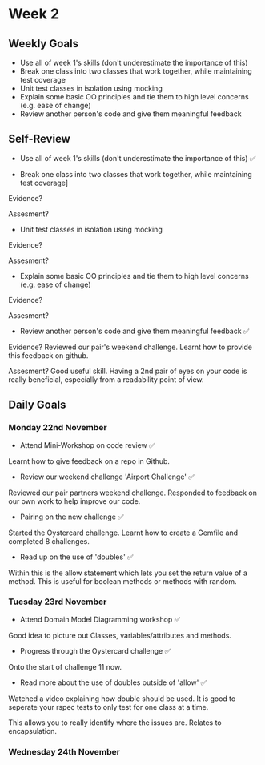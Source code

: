 # Week 2

## Weekly Goals 

- Use all of week 1's skills (don't underestimate the importance of this)
- Break one class into two classes that work together, while maintaining test coverage
- Unit test classes in isolation using mocking
- Explain some basic OO principles and tie them to high level concerns (e.g. ease of change)
- Review another person's code and give them meaningful feedback

## Self-Review

- Use all of week 1's skills (don't underestimate the importance of this) :white_check_mark:

- Break one class into two classes that work together, while maintaining test coverage]

Evidence?

Assesment?

- Unit test classes in isolation using mocking

Evidence?

Assesment?

- Explain some basic OO principles and tie them to high level concerns (e.g. ease of change)

Evidence?

Assesment?

- Review another person's code and give them meaningful feedback :white_check_mark:

Evidence? Reviewed our pair's weekend challenge. Learnt how to provide this feedback on github. 

Assesment? Good useful skill. Having a 2nd pair of eyes on your code is really beneficial, especially from a readability point of view.

## Daily Goals

### Monday 22nd November 

- Attend Mini-Workshop on code review :white_check_mark:

Learnt how to give feedback on a repo in Github.

- Review our weekend challenge 'Airport Challenge' :white_check_mark:

Reviewed our pair partners weekend challenge. Responded to feedback on our own work to help improve our code.

- Pairing on the new challenge :white_check_mark:

Started the Oystercard challenge. Learnt how to create a Gemfile and completed 8 challenges.

- Read up on the use of 'doubles' :white_check_mark:

Within this is the allow statement which lets you set the return value of a method. This is useful for boolean methods or methods with random.

### Tuesday 23rd November 

- Attend Domain Model Diagramming workshop :white_check_mark:

Good idea to picture out Classes, variables/attributes and methods. 

- Progress through the Oystercard challenge :white_check_mark:

Onto the start of challenge 11 now.

- Read more about the use of doubles outside of 'allow' :white_check_mark:

Watched a video explaining how double should be used. It is good to seperate your rspec tests to only test for one class at a time. 

This allows you to really identify where the issues are. Relates to encapsulation.

### Wednesday 24th November 

